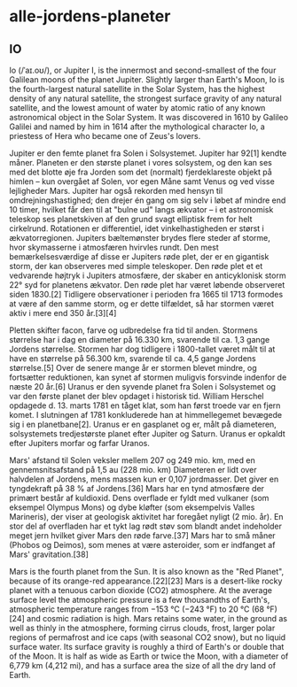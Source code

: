 # alle-jordens-planeter

## IO
Io (/ˈaɪ.oʊ/), or Jupiter I, is the innermost and second-smallest of the four Galilean moons of the planet Jupiter. Slightly larger than Earth's Moon, Io is the fourth-largest natural satellite in the Solar System, has the highest density of any natural satellite, the strongest surface gravity of any natural satellite, and the lowest amount of water by atomic ratio of any known astronomical object in the Solar System. It was discovered in 1610 by Galileo Galilei and named by him in 1614 after the mythological character Io, a priestess of Hera who became one of Zeus's lovers. 

Jupiter er den femte planet fra Solen i Solsystemet. Jupiter har 92[1] kendte måner. Planeten er den største planet i vores solsystem, og den kan ses med det blotte øje fra Jorden som det (normalt) fjerdeklareste objekt på himlen – kun overgået af Solen, vor egen Måne samt Venus og ved visse lejligheder Mars.
Jupiter har også rekorden med hensyn til omdrejningshastighed; den drejer én gang om sig selv i løbet af mindre end 10 timer, hvilket får den til at "bulne ud" langs ækvator – i et astronomisk teleskop ses planetskiven af den grund svagt elliptisk frem for helt cirkelrund. Rotationen er differentiel, idet vinkelhastigheden er størst i ækvatorregionen.
Jupiters bæltemønster brydes flere steder af storme, hvor skymasserne i atmosfæren hvirvles rundt. Den mest bemærkelsesværdige af disse er Jupiters røde plet, der er en gigantisk storm, der kan observeres med simple teleskoper. Den røde plet et et vedvarende højtryk i Jupiters atmosfære, der skaber en anticyklonisk storm 22° syd for planetens ækvator. Den røde plet har været løbende observeret siden 1830.[2] Tidligere observationer i perioden fra 1665 til 1713 formodes at være af den samme storm, og er dette tilfældet, så har stormen været aktiv i mere end 350 år.[3][4]

Pletten skifter facon, farve og udbredelse fra tid til anden. Stormens størrelse har i dag en diameter på 16.330 km, svarende til ca. 1,3 gange Jordens størrelse. Stormen har dog tidligere i 1800-tallet været målt til at have en størrelse på 56.300 km, svarende til ca. 4,5 gange Jordens størrelse.[5] Over de senere mange år er stormen blevet mindre, og fortsætter reduktionen, kan synet af stormen muligvis forsvinde indenfor de næste 20 år.[6]
Uranus er den syvende planet fra Solen i Solsystemet og var den første planet der blev opdaget i historisk tid. William Herschel opdagede d. 13. marts 1781 en tåget klat, som han først troede var en fjern komet. I slutningen af 1781 konkluderede han at himmellegemet bevægede sig i en planetbane[2]. Uranus er en gasplanet og er, målt på diameteren, solsystemets tredjestørste planet efter Jupiter og Saturn. Uranus er opkaldt efter Jupiters morfar og farfar Uranos.

Mars' afstand til Solen veksler mellem 207 og 249 mio. km, med en gennemsnitsafstand på 1,5 au (228 mio. km) Diameteren er lidt over halvdelen af Jordens, mens massen kun er 0,107 jordmasser. Det giver en tyngdekraft på 38 % af Jordens.[36] Mars har en tynd atmosfære der primært består af kuldioxid. Dens overflade er fyldt med vulkaner (som eksempel Olympus Mons) og dybe kløfter (som eksempelvis Valles Marineris), der viser at geologisk aktivitet har foregået nyligt (2 mio. år). En stor del af overfladen har et tykt lag rødt støv som blandt andet indeholder meget jern hvilket giver Mars den røde farve.[37] Mars har to små måner (Phobos og Deimos), som menes at være asteroider, som er indfanget af Mars' gravitation.[38]


Mars is the fourth planet from the Sun. It is also known as the "Red Planet", because of its orange-red appearance.[22][23] Mars is a desert-like rocky planet with a tenuous carbon dioxide (CO2) atmosphere. At the average surface level the atmospheric pressure is a few thousandths of Earth's, atmospheric temperature ranges from −153 °C (−243 °F) to 20 °C (68 °F)[24] and cosmic radiation is high. Mars retains some water, in the ground as well as thinly in the atmosphere, forming cirrus clouds, frost, larger polar regions of permafrost and ice caps (with seasonal CO2 snow), but no liquid surface water. Its surface gravity is roughly a third of Earth's or double that of the Moon. It is half as wide as Earth or twice the Moon, with a diameter of 6,779 km (4,212 mi), and has a surface area the size of all the dry land of Earth.
